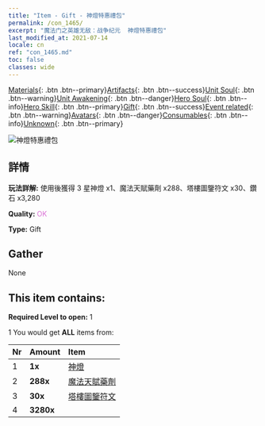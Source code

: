 ```yaml
---
title: "Item - Gift - 神燈特惠禮包"
permalink: /con_1465/
excerpt: "魔法门之英雄无敌：战争纪元  神燈特惠禮包"
last_modified_at: 2021-07-14
locale: cn
ref: "con_1465.md"
toc: false
classes: wide
---
```

 [Materials](/ItemsCN/){: .btn .btn--primary}[Artifacts](/ItemsCN/Artifacts/){: .btn .btn--success}[Unit Soul](/ItemsCN/UnitSoul/){: .btn .btn--warning}[Unit Awakening](/ItemsCN/UnitAwakening/){: .btn .btn--danger}[Hero Soul](/ItemsCN/HeroSoul/){: .btn .btn--info}[Hero Skill](/ItemsCN/HeroSkill/){: .btn .btn--primary}[Gift](/ItemsCN/Gift/){: .btn .btn--success}[Event related](/ItemsCN/Events/){: .btn .btn--warning}[Avatars](/ItemsCN/Avatars/){: .btn .btn--danger}[Consumables](/ItemsCN/Consumables/){: .btn .btn--info}[Unknown](/ItemsCN/Unknown/){: .btn .btn--primary}

 ![神燈特惠禮包](/images/t/i_907079.png)

## 詳情
 **玩法詳解:** 使用後獲得 3 星神燈 x1、魔法天賦藥劑 x288、塔樓圖鑒符文 x30、鑽石 x3,280

 **Quality:** <span style="color: #DA70D6">OK</span>

 **Type:** Gift

## Gather

  None

## This item contains:

 **Required Level to open:** 1

 1 You would get **ALL** items  from:

  | Nr | Amount |     Item    |
  |:---|:-------|:------------|
  | 1 |  **1x** | [神燈](/cn/units/Genie/) |  | 
  | 2 |  **288x** | [魔法天賦藥劑](/cn/Items/con_790/) |  | 
  | 3 |  **30x** | [塔樓圖鑒符文](/cn/Items/con_785/) |  | 
  | 4 |  **3280x** | <i class="fas fa-gem"/> |  | 
